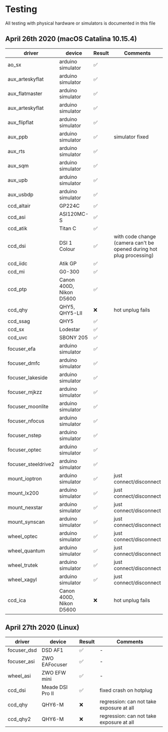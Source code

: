 # Testing

All testing with physical hardware or simulators is documented in this file

## April 26th 2020 (macOS Catalina 10.15.4)

| driver | device | Result | Comments |
| ----- | ----- | ----- | ----- |
| ao_sx | arduino simulator | :white_check_mark: | |
| aux_arteskyflat | arduino simulator | :white_check_mark: | |
| aux_flatmaster | arduino simulator | :white_check_mark: | |
| aux_arteskyflat | arduino simulator | :white_check_mark: | |
| aux_flipflat | arduino simulator | :white_check_mark: | |
| aux_ppb | arduino simulator | :white_check_mark: | simulator fixed |
| aux_rts | arduino simulator | :white_check_mark: | |
| aux_sqm | arduino simulator | :white_check_mark: | |
| aux_upb | arduino simulator | :white_check_mark: | |
| aux_usbdp | arduino simulator | :white_check_mark: | |
| ccd_altair | GP224C | :white_check_mark: | |
| ccd_asi | ASI120MC-S | :white_check_mark: | |
| ccd_atik | Titan C | :white_check_mark: | |
| ccd_dsi | DSI 1 Colour | :white_check_mark: | with code change (camera can't be opened during hot plug processing) |
| ccd_iidc | Atik GP| :white_check_mark: | |
| ccd_mi | G0-300 | :white_check_mark: | |
| ccd_ptp | Canon 400D, Nikon D5600 | :white_check_mark: | |
| ccd_qhy | QHY5, QHY5-LII | :x: | hot unplug fails |
| ccd_ssag | QHY5 | :white_check_mark: | |
| ccd_sx | Lodestar | :white_check_mark: | |
| ccd_uvc | SBONY 205 | :white_check_mark: | |
| focuser_efa | arduino simulator | :white_check_mark: | |
| focuser_dmfc | arduino simulator | :white_check_mark: | |
| focuser_lakeside | arduino simulator | :white_check_mark: | |
| focuser_mjkzz | arduino simulator | :white_check_mark: | |
| focuser_moonlite | arduino simulator | :white_check_mark: | |
| focuser_nfocus | arduino simulator | :white_check_mark: | |
| focuser_nstep | arduino simulator | :white_check_mark: | |
| focuser_optec | arduino simulator | :white_check_mark: | |
| focuser_steeldrive2 | arduino simulator | :white_check_mark: | |
| mount_ioptron | arduino simulator | :white_check_mark: | just connect/disconnect |
| mount_lx200 | arduino simulator | :white_check_mark: | just connect/disconnect |
| mount_nexstar | arduino simulator | :white_check_mark: | just connect/disconnect |
| mount_synscan | arduino simulator | :white_check_mark: | just connect/disconnect |
| wheel_optec | arduino simulator | :white_check_mark: | just connect/disconnect |
| wheel_quantum | arduino simulator | :white_check_mark: | just connect/disconnect |
| wheel_trutek | arduino simulator | :white_check_mark: | just connect/disconnect |
| wheel_xagyl | arduino simulator | :white_check_mark: | just connect/disconnect |
| ccd_ica | Canon 400D, Nikon D5600 | :x: | hot unplug fails |

## April 27th 2020 (Linux)

| driver | device | Result | Comments |
| ----- | ----- | ----- | ----- |
| focuser_dsd | DSD AF1 | :white_check_mark: | - |
| focuser_asi | ZWO EAFocuser | :white_check_mark: | - |
| wheel_asi   | ZWO EFW mini  | :white_check_mark: | - |
| ccd_dsi     | Meade DSI Pro II | :white_check_mark: | fixed crash on hotplug |
| ccd_qhy     | QHY6-M | :x: | regression: can not take exposure at all |
| ccd_qhy2     | QHY6-M | :x: | regression: can not take exposure at all |
